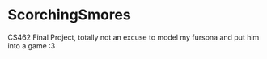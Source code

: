 # ScorchingSmores
CS462 Final Project, totally not an excuse to model my fursona and put him into a game :3
